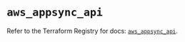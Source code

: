 # `aws_appsync_api`

Refer to the Terraform Registry for docs: [`aws_appsync_api`](https://registry.terraform.io/providers/hashicorp/aws/6.13.0/docs/resources/appsync_api).
